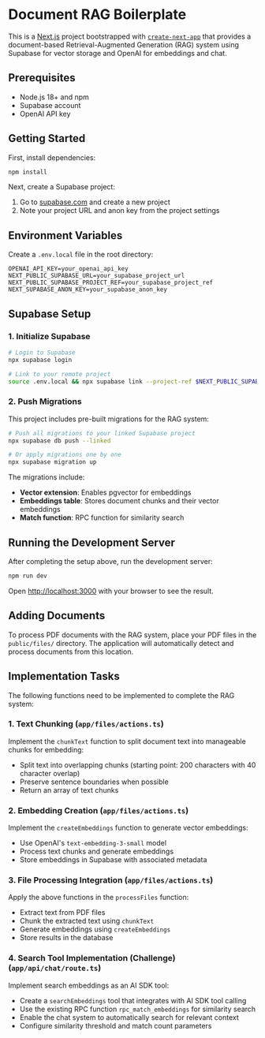 # Document RAG Boilerplate

This is a [Next.js](https://nextjs.org) project bootstrapped with [`create-next-app`](https://nextjs.org/docs/app/api-reference/cli/create-next-app) that provides a document-based Retrieval-Augmented Generation (RAG) system using Supabase for vector storage and OpenAI for embeddings and chat.

## Prerequisites

- Node.js 18+ and npm
- Supabase account
- OpenAI API key

## Getting Started

First, install dependencies:

```bash
npm install
```

Next, create a Supabase project:

1. Go to [supabase.com](https://supabase.com) and create a new project
2. Note your project URL and anon key from the project settings

## Environment Variables

Create a `.env.local` file in the root directory:

```env
OPENAI_API_KEY=your_openai_api_key
NEXT_PUBLIC_SUPABASE_URL=your_supabase_project_url
NEXT_PUBLIC_SUPABASE_PROJECT_REF=your_supabase_project_ref
NEXT_SUPABASE_ANON_KEY=your_supabase_anon_key
```

## Supabase Setup

### 1. Initialize Supabase

```bash
# Login to Supabase
npx supabase login

# Link to your remote project
source .env.local && npx supabase link --project-ref $NEXT_PUBLIC_SUPABASE_PROJECT_REF
```

### 2. Push Migrations

This project includes pre-built migrations for the RAG system:

```bash
# Push all migrations to your linked Supabase project
npx supabase db push --linked

# Or apply migrations one by one
npx supabase migration up
```

The migrations include:
- **Vector extension**: Enables pgvector for embeddings
- **Embeddings table**: Stores document chunks and their vector embeddings
- **Match function**: RPC function for similarity search

## Running the Development Server

After completing the setup above, run the development server:

```bash
npm run dev
```

Open [http://localhost:3000](http://localhost:3000) with your browser to see the result.

## Adding Documents

To process PDF documents with the RAG system, place your PDF files in the `public/files/` directory. The application will automatically detect and process documents from this location.

## Implementation Tasks

The following functions need to be implemented to complete the RAG system:

### 1. Text Chunking (`app/files/actions.ts`)
Implement the `chunkText` function to split document text into manageable chunks for embedding:
- Split text into overlapping chunks (starting point: 200 characters with 40 character overlap)
- Preserve sentence boundaries when possible
- Return an array of text chunks

### 2. Embedding Creation (`app/files/actions.ts`)
Implement the `createEmbeddings` function to generate vector embeddings:
- Use OpenAI's `text-embedding-3-small` model
- Process text chunks and generate embeddings
- Store embeddings in Supabase with associated metadata

### 3. File Processing Integration (`app/files/actions.ts`)
Apply the above functions in the `processFiles` function:
- Extract text from PDF files
- Chunk the extracted text using `chunkText`
- Generate embeddings using `createEmbeddings`
- Store results in the database

### 4. Search Tool Implementation (Challenge) (`app/api/chat/route.ts`)
Implement search embeddings as an AI SDK tool:
- Create a `searchEmbeddings` tool that integrates with AI SDK tool calling
- Use the existing RPC function `rpc_match_embeddings` for similarity search
- Enable the chat system to automatically search for relevant context
- Configure similarity threshold and match count parameters

